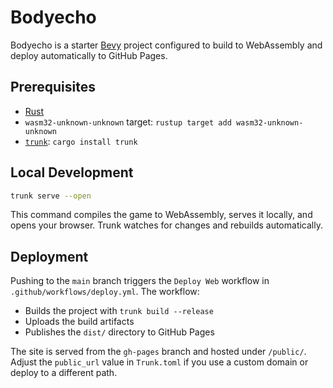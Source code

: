 # Bodyecho

Bodyecho is a starter [Bevy](https://bevyengine.org/) project configured to build to WebAssembly and deploy automatically to GitHub Pages.

## Prerequisites

- [Rust](https://www.rust-lang.org/tools/install)
- `wasm32-unknown-unknown` target: `rustup target add wasm32-unknown-unknown`
- [`trunk`](https://trunkrs.dev/): `cargo install trunk`

## Local Development

```bash
trunk serve --open
```

This command compiles the game to WebAssembly, serves it locally, and opens your browser. Trunk watches for changes and rebuilds automatically.

## Deployment

Pushing to the `main` branch triggers the `Deploy Web` workflow in `.github/workflows/deploy.yml`. The workflow:

- Builds the project with `trunk build --release`
- Uploads the build artifacts
- Publishes the `dist/` directory to GitHub Pages

The site is served from the `gh-pages` branch and hosted under `/public/`. Adjust the `public_url` value in `Trunk.toml` if you use a custom domain or deploy to a different path.
